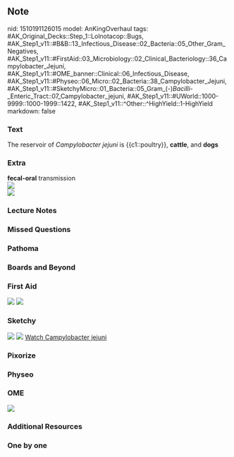 ## Note
nid: 1510191126015
model: AnKingOverhaul
tags: #AK_Original_Decks::Step_1::Lolnotacop::Bugs, #AK_Step1_v11::#B&B::13_Infectious_Disease::02_Bacteria::05_Other_Gram_Negatives, #AK_Step1_v11::#FirstAid::03_Microbiology::02_Clinical_Bacteriology::36_Campylobacter_Jejuni, #AK_Step1_v11::#OME_banner::Clinical::06_Infectious_Disease, #AK_Step1_v11::#Physeo::06_Micro::02_Bacteria::38_Campylobacter_Jejuni, #AK_Step1_v11::#SketchyMicro::01_Bacteria::05_Gram_(-)_Bacilli_-_Enteric_Tract::07_Campylobacter_jejuni, #AK_Step1_v11::#UWorld::1000-9999::1000-1999::1422, #AK_Step1_v11::^Other::^HighYield::1-HighYield
markdown: false

### Text
The reservoir of <i>Campylobacter jejuni</i> is {{c1::poultry}},
<b>cattle</b>, and <b>dogs</b>

### Extra
<div>
  <b>fecal-oral</b> transmission
</div><img src="paste-24197845746147.jpg">
<div><img src="paste-24498493456494.jpg"></div>

### Lecture Notes


### Missed Questions


### Pathoma


### Boards and Beyond


### First Aid
<img src="tmp8q1m2nob.png"> <img src="tmpco9c4tb7.png">

### Sketchy
<img src="paste-122677150875651.jpg"> <img src=
"paste-7dbaf454466c783595299bb5870234d8e0a1e869.png"> <a href=
"https://dashboard.sketchy.com/study/medical/courses/medical-microbiology/units/medical-microbiology-bacteria/videos/medical-microbiology-bacteria-gram-negative-bacilli-enteric-tract-campylobacter-jejuni?utm_source=anki&utm_medium=partnership&utm_campaign=february_update&utm_content=medical">
Watch Campylobacter jejuni</a>

### Pixorize


### Physeo


### OME
<div class="ome-widget">
  <a href=
  "https://onlinemeded.org/spa/infectious-disease?ref=anki"><img src="_OME_AnkiFlashcards_Topic_3.png"></a>
</div>

### Additional Resources


### One by one

